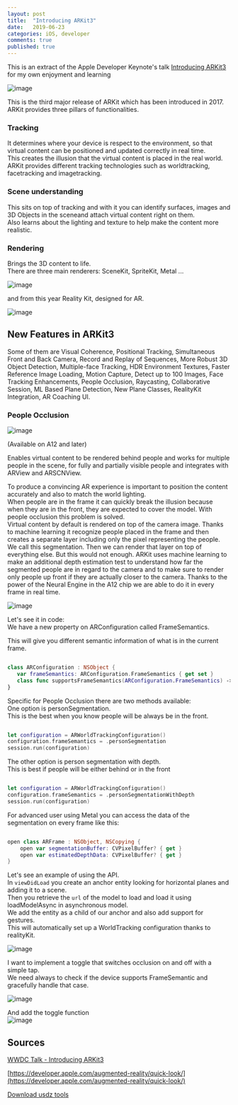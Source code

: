 ```yaml
---
layout: post
title:  "Introducing ARKit3"
date:   2019-06-23
categories: iOS, developer
comments: true
published: true
---
```


This is an extract of the Apple Developer Keynote's talk [Introducing ARKit3](https://developer.apple.com/videos/play/wwdc2019/604/)
for my own enjoyment and learning 

![image](/assets/img/arkit3/1.png)

This is the third major release of ARKit which has been introduced in 2017.  
ARKit provides three pillars of functionalities.

### Tracking  

It determines where your device is respect to the environment, so that virtual content can be positioned and updated correctly in real time.  
This creates the illusion that the virtual content is placed in the real world.  
ARKit provides different tracking technologies such as worldtracking, facetracking and imagetracking.

### Scene understanding  

This sits on top of tracking and with it you can identify surfaces, images and 3D Objects in the sceneand attach virtual content right on them.  
Also learns about the lighting and texture to help make the content more realistic.

### Rendering

Brings the 3D content to life.  
There are three main renderers: SceneKit, SpriteKit, Metal ...  

![image](/assets/img/arkit3/2.png)

and from this year Reality Kit, designed for AR.  

![image](/assets/img/arkit3/3.png)

## New Features in ARKit3

Some of them are Visual Coherence, Positional Tracking, Simultaneous Front and Back Camera, Record and Replay of Sequences, More Robust 3D Object Detection, Multiple-face Tracking, HDR Environment Textures, Faster Reference Image Loading, Motion Capture, Detect up to 100 Images, Face Tracking Enhancements, People Occlusion, Raycasting, Collaborative Session, ML Based Plane Detection, New Plane Classes, RealityKit Integration, AR Coaching UI.

### People Occlusion 

![image](/assets/img/arkit3/4.png)

(Available on A12 and later)  

Enables virtual content to be rendered behind people and works for multiple people in the scene, for fully and partially visible people and integrates with ARView and ARSCNView.  

To produce a convincing AR experience is important to position the content accurately and also to match the world lighting.  
When people are in the frame it can quickly break the illusion because when they are in the front, they are expected to cover the model. With people occlusion this problem is solved.  
Virtual content by default is rendered on top of the camera image. Thanks to machine learning it recognize people placed in the frame and then creates a separate layer including only the pixel representing the people. We call this segmentation. Then we can render that layer on top of everything else. But this would not enough. ARKit uses machine learning to make an additional depth estimation test to understand how far the segmented people are in regard to the camera and to make sure to render only people up front if they are actually closer to the camera. Thanks to the power of the Neural Engine in the A12 chip we are able to do it in every frame in real time.  


![image](/assets/img/arkit3/5.png)

Let's see it in code:  
We have a new property on ARConfiguration called FrameSemantics.  

This will give you different semantic information of what is in the current frame.  

``` swift

class ARConfiguration : NSObject {
   var frameSemantics: ARConfiguration.FrameSemantics { get set }
   class func supportsFrameSemantics(ARConfiguration.FrameSemantics) -> Bool
}
```

Specific for People Occlusion there are two methods available:   
One option is personSegmentation.  
This is the best when you know people will be always be in the front.   

``` swift

let configuration = ARWorldTrackingConfiguration() 
configuration.frameSemantics = .personSegmentation
session.run(configuration)

```

The other option is person segmentation with depth.  
This is best if people will be either behind or in the front   

``` swift

let configuration = ARWorldTrackingConfiguration() 
configuration.frameSemantics = .personSegmentationWithDepth
session.run(configuration)

```
For advanced user using Metal you can access the data of the segmentation on every frame like this:  

``` swift

open class ARFrame : NSObject, NSCopying {
    open var segmentationBuffer: CVPixelBuffer? { get } 
    open var estimatedDepthData: CVPixelBuffer? { get }
}

```

Let's see an example of using the API.   
In `viewDidLoad` you create an anchor entity looking for horizontal planes and adding it to a scene.  
Then you retrieve the `url` of the model to load and load it using loadModelAsync in asynchronous model.  
We add the entity as a child of our anchor and also add support for gestures.   
This will automatically set up a WorldTracking configuration thanks to realityKit.

![image](/assets/img/arkit3/6.png)

I want to implement a toggle that switches occlusion on and off with a simple tap.  
We need always to check if the device supports FrameSemantic and gracefully handle that case.  

![image](/assets/img/arkit3/7.png)

And add the toggle function   
![image](/assets/img/arkit3/8.png)

## Sources  

[WWDC Talk - Introducing ARKit3](https://developer.apple.com/videos/play/wwdc2019/604/)  

[https://developer.apple.com/augmented-reality/quick-look/](https://developer.apple.com/augmented-reality/quick-look/)  

[Download usdz tools](https://developer.apple.com/go/?id=python-usd-library)  
<br>
